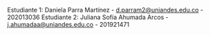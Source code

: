 Estudiante 1: Daniela Parra Martínez - d.parram2@uniandes.edu.co - 202013036
Estudiante 2: Juliana Sofía Ahumada Arcos - j.ahumadaa@uniandes.edu.co - 201921471


